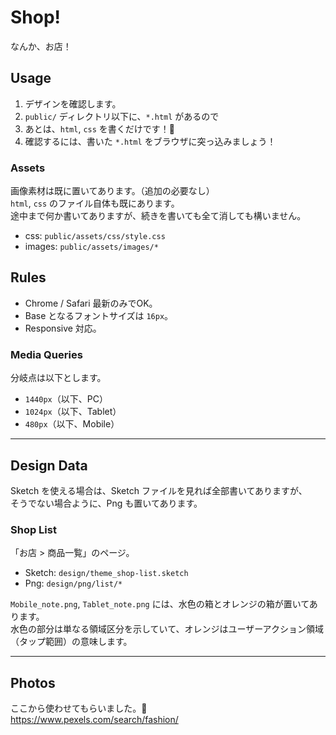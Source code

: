 # Shop!

なんか、お店！

## Usage

1. デザインを確認します。
2. `public/` ディレクトリ以下に、`*.html` があるので
3. あとは、`html`, `css` を書くだけです！:metal:
4. 確認するには、書いた `*.html` をブラウザに突っ込みましょう！

### Assets

画像素材は既に置いてあります。（追加の必要なし）  
`html`, `css` のファイル自体も既にあります。  
途中まで何か書いてありますが、続きを書いても全て消しても構いません。

* css: `public/assets/css/style.css`
* images: `public/assets/images/*`

## Rules

* Chrome / Safari 最新のみでOK。
* Base となるフォントサイズは `16px`。
* Responsive 対応。

### Media Queries

分岐点は以下とします。

* `1440px`（以下、PC）
* `1024px`（以下、Tablet）
* `480px`（以下、Mobile）

---

## Design Data

Sketch を使える場合は、Sketch ファイルを見れば全部書いてありますが、  
そうでない場合ように、Png も置いてあります。

### Shop List

「お店 > 商品一覧」のページ。

* Sketch: `design/theme_shop-list.sketch`
* Png: `design/png/list/*`

`Mobile_note.png`, `Tablet_note.png` には、水色の箱とオレンジの箱が置いてあります。  
水色の部分は単なる領域区分を示していて、オレンジはユーザーアクション領域（タップ範囲）の意味します。

---

## Photos

ここから使わせてもらいました。:bow:  
<https://www.pexels.com/search/fashion/>
